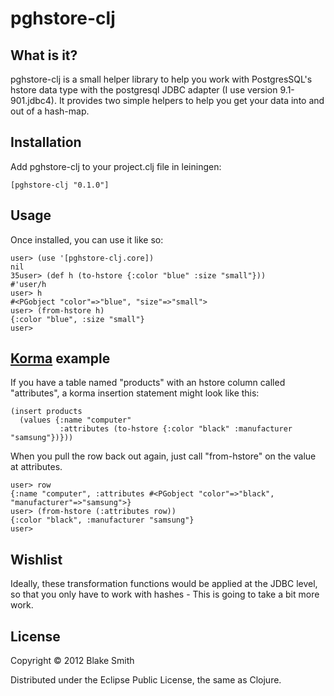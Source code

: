 # pghstore-clj

## What is it?

pghstore-clj is a small helper library to help you work with PostgresSQL's hstore data type with the postgresql JDBC adapter (I use version 9.1-901.jdbc4). It provides two simple helpers to help you get your data into and out of a hash-map.

## Installation

Add pghstore-clj to your project.clj file in leiningen:

    [pghstore-clj "0.1.0"]

## Usage

Once installed, you can use it like so:

    user> (use '[pghstore-clj.core])
    nil                                                                                                                                                                            35user> (def h (to-hstore {:color "blue" :size "small"}))
    #'user/h                                                                                                                                                                       user> h
    #<PGobject "color"=>"blue", "size"=>"small">                                                                                                                                   user> (from-hstore h)
    {:color "blue", :size "small"}                                                                                                                                                 user> 

## [Korma](http://sqlkorma.com/) example

If you have a table named "products" with an hstore column called "attributes", a korma insertion statement might look like this:

    (insert products
      (values {:name "computer"
               :attributes (to-hstore {:color "black" :manufacturer "samsung"})}))

When you pull the row back out again, just call "from-hstore" on the value at attributes.

    user> row
    {:name "computer", :attributes #<PGobject "color"=>"black", "manufacturer"=>"samsung">}                                                                                        user> (from-hstore (:attributes row))
    {:color "black", :manufacturer "samsung"}                                                                                                                                      user> 

## Wishlist

Ideally, these transformation functions would be applied at the JDBC level, so that you only have to work with hashes - This is going to take a bit more work.

## License

Copyright © 2012 Blake Smith

Distributed under the Eclipse Public License, the same as Clojure.

